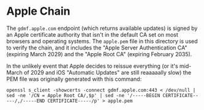# Apple Chain

The `gdmf.apple.com` endpoint (which returns available updates) is signed by an Apple certificate authority that isn't in the default CA set on most browsers and operating systems. The `apple.pem` file in this directory is used to verify the chain, and it includes the "Apple Server Authentication CA" (expiring March 2029) and the "Apple Root CA" (expiring February 2035).

In the unlikely event that Apple decides to reissue everything (or it's mid-March of 2029 and iOS "Automatic Updates" are still reaaaaally slow) the PEM file was originally generated with this command:

`openssl s_client -showcerts -connect gdmf.apple.com:443 < /dev/null | sed -ne '/CN = Apple Root CA/,$p' | sed -ne '/-----BEGIN CERTIFICATE-----/,/-----END CERTIFICATE-----/p' > apple.pem`
